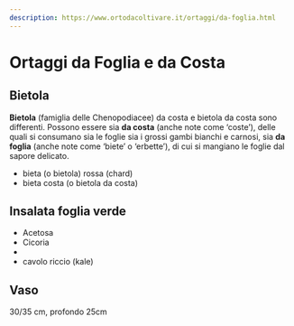 ```yaml
---
description: https://www.ortodacoltivare.it/ortaggi/da-foglia.html
---
```


# Ortaggi da Foglia e da Costa

## Bietola

**Bietola** (famiglia delle Chenopodiacee) da costa e bietola da costa sono differenti. Possono essere sia **da costa** (anche note come ‘coste’), delle quali si consumano sia le foglie sia i grossi gambi bianchi e carnosi, sia **da foglia** (anche note come ‘biete’ o ‘erbette’), di cui si mangiano le foglie dal sapore delicato.&#x20;

* bieta (o bietola) rossa (chard)
* bieta costa (o bietola da costa)

## Insalata foglia verde

* Acetosa
* Cicoria
*
* cavolo riccio (kale)



## Vaso

30/35 cm, profondo 25cm
